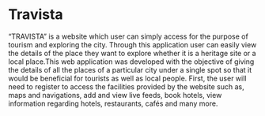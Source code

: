 # Travista
“TRAVISTA” is a website which user can simply access for the purpose of tourism and exploring the city. Through this application user can easily view the details of the place they want to explore whether it is a heritage site or a local place.This web application was developed with the objective of giving the details of all the places of a particular city under a single spot so that it would be beneficial for tourists as well as local people. First, the user will need to register to access the facilities provided by the website such as, maps and navigations, add and view live feeds, book hotels, view information regarding hotels, restaurants, cafés and many more.
